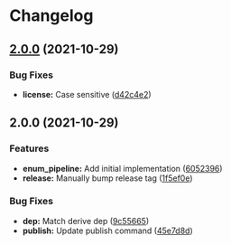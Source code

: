 # Changelog

## [2.0.0](https://www.github.com/bengreenier/enum-pipeline/compare/v2.0.0...v2.0.0) (2021-10-29)


### Bug Fixes

* **license:** Case sensitive ([d42c4e2](https://www.github.com/bengreenier/enum-pipeline/commit/d42c4e23eab05ac65360869c70366c64aebf1072))

## 2.0.0 (2021-10-29)


### Features

* **enum_pipeline:** Add initial implementation ([6052396](https://www.github.com/bengreenier/enum-pipeline/commit/6052396f8f3946b70945640d23c01d3d4ebd853d))
* **release:** Manually bump release tag ([1f5ef0e](https://www.github.com/bengreenier/enum-pipeline/commit/1f5ef0eda61e846f52fd3a57b41a3f19185535e5))


### Bug Fixes

* **dep:** Match derive dep ([9c55665](https://www.github.com/bengreenier/enum-pipeline/commit/9c55665e362cc2461101b842aae586e0c72642a5))
* **publish:** Update publish command ([45e7d8d](https://www.github.com/bengreenier/enum-pipeline/commit/45e7d8df5b7ec20dfe28323332309df3f706242f))
